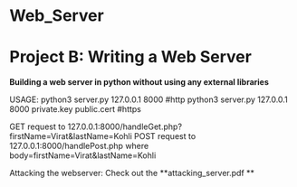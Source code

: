 # Web_Server
# Project B: Writing a Web Server


**Building a web server in python without using any external libraries**

USAGE:
python3 server.py 127.0.0.1 8000 #http
python3 server.py 127.0.0.1 8000 private.key public.cert #https

GET request to 127.0.0.1:8000/handleGet.php?firstName=Virat&lastName=Kohli
POST request to 127.0.0.1:8000/handlePost.php where body=firstName=Virat&lastName=Kohli

Attacking the webserver: Check out the **attacking_server.pdf **
